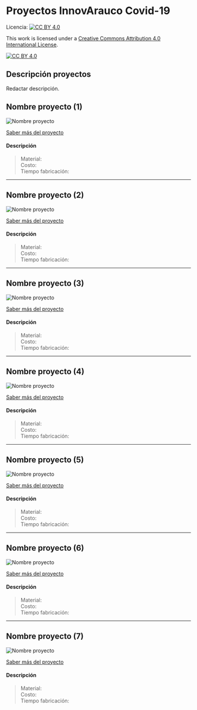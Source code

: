 # Proyectos InnovArauco Covid-19

Licencia: [![CC BY 4.0][cc-by-shield]][cc-by]

This work is licensed under a [Creative Commons Attribution 4.0 International
License][cc-by].

[![CC BY 4.0][cc-by-image]][cc-by]

[cc-by]: http://creativecommons.org/licenses/by/4.0/
[cc-by-image]: https://i.creativecommons.org/l/by/4.0/88x31.png
[cc-by-shield]: https://img.shields.io/badge/License-CC%20BY%204.0-lightgrey.svg

## Descripción proyectos

Redactar descripción.
 
## Nombre proyecto (1)

![Nombre proyecto](/descansa-orejas/images/descansa-orejas-1.jpg)

[Saber más del proyecto](/descansa-orejas/README.md)

#### Descripción
> Material:\
> Costo:\
> Tiempo fabricación:

***

## Nombre proyecto (2)

![Nombre proyecto](/descansa-orejas/images/descansa-orejas-1.jpg)

[Saber más del proyecto](/descansa-orejas/README.md)

#### Descripción
> Material:\
> Costo:\
> Tiempo fabricación:

***

## Nombre proyecto (3)

![Nombre proyecto](/descansa-orejas/images/descansa-orejas-1.jpg)

[Saber más del proyecto](/descansa-orejas/README.md)

#### Descripción
> Material:\
> Costo:\
> Tiempo fabricación:

***

## Nombre proyecto (4)

![Nombre proyecto](/descansa-orejas/images/descansa-orejas-1.jpg)

[Saber más del proyecto](/descansa-orejas/README.md)

#### Descripción
> Material:\
> Costo:\
> Tiempo fabricación:

***

## Nombre proyecto (5)

![Nombre proyecto](/descansa-orejas/images/descansa-orejas-1.jpg)

[Saber más del proyecto](/descansa-orejas/README.md)

#### Descripción
> Material:\
> Costo:\
> Tiempo fabricación:

***

## Nombre proyecto (6)

![Nombre proyecto](/descansa-orejas/images/descansa-orejas-1.jpg)

[Saber más del proyecto](/descansa-orejas/README.md)

#### Descripción
> Material:\
> Costo:\
> Tiempo fabricación:

***

## Nombre proyecto (7)

![Nombre proyecto](/descansa-orejas/images/descansa-orejas-1.jpg)

[Saber más del proyecto](/descansa-orejas/README.md)

#### Descripción
> Material:\
> Costo:\
> Tiempo fabricación: